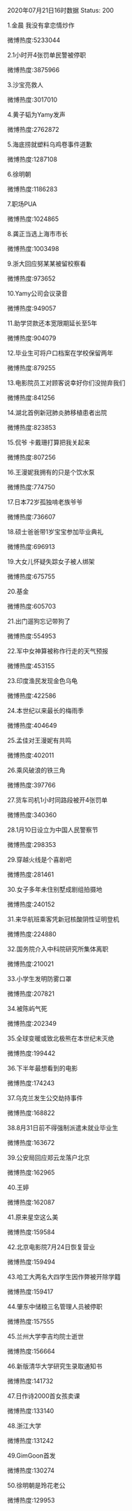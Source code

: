 2020年07月21日16时数据
Status: 200

1.金晨 我没有拿恋情炒作

微博热度:5233044

2.1小时开4张罚单民警被停职

微博热度:3875966

3.沙宝亮救人

微博热度:3017010

4.黄子韬为Yamy发声

微博热度:2762872

5.海底捞就塑料乌鸡卷事件道歉

微博热度:1287108

6.徐明朝

微博热度:1186283

7.职场PUA

微博热度:1024865

8.龚正当选上海市市长

微博热度:1003498

9.浙大回应努某某被留校察看

微博热度:973652

10.Yamy公司会议录音

微博热度:949057

11.助学贷款还本宽限期延长至5年

微博热度:904079

12.毕业生可将户口档案在学校保留两年

微博热度:879255

13.电影院员工对顾客说幸好你们没抛弃我们

微博热度:841256

14.湖北首例新冠肺炎肺移植患者出院

微博热度:823853

15.侃爷 卡戴珊打算把我关起来

微博热度:807256

16.王漫妮我拥有的只是个饮水泵

微博热度:774750

17.日本72岁孤独啃老族爷爷

微博热度:736607

18.硕士爸爸带1岁宝宝参加毕业典礼

微博热度:696913

19.大女儿怀疑失踪女子被人绑架

微博热度:675755

20.基金

微博热度:605703

21.出门遛狗忘记带狗了

微博热度:554953

22.军中女神算被称作行走的天气预报

微博热度:453155

23.印度渔民发现金色乌龟

微博热度:422586

24.本世纪以来最长的梅雨季

微博热度:404649

25.孟佳对王漫妮有共鸣

微博热度:402011

26.乘风破浪的铁三角

微博热度:397766

27.货车司机1小时同路段被开4张罚单

微博热度:340360

28.1月10日设立为中国人民警察节

微博热度:298353

29.穿越火线是个喜剧吧

微博热度:281461

30.女子多年未住别墅成剧组拍摄地

微博热度:240152

31.来华航班乘客凭新冠核酸阴性证明登机

微博热度:224880

32.国务院介入中科院研究所集体离职

微博热度:210021

33.小学生发明防雾口罩

微博热度:207821

34.被陈屿气死

微博热度:202349

35.全球变暖或致北极熊在本世纪末灭绝

微博热度:199442

36.下半年最想看到的电影

微博热度:174243

37.乌克兰发生公交劫持事件

微博热度:168822

38.8月31日前不得强制派遣未就业毕业生

微博热度:163672

39.公安局回应郑云龙落户北京

微博热度:162965

40.王婷

微博热度:162087

41.原来星空这么美

微博热度:159584

42.北京电影院7月24日恢复营业

微博热度:159494

43.哈工大两名大四学生因作弊被开除学籍

微博热度:159417

44.肇东中储粮三名管理人员被停职

微博热度:157555

45.兰州大学李吉均院士逝世

微博热度:156664

46.新版清华大学研究生录取通知书

微博热度:141732

47.日作诗2000首女孩卖课

微博热度:133140

48.浙江大学

微博热度:131242

49.GimGoon首发

微博热度:130274

50.徐明朝是玲花老公

微博热度:129953

